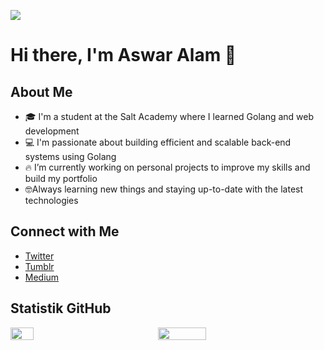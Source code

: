 ![](https://user-images.githubusercontent.com/59575502/127335491-fdba1874-e943-4d3c-ab8c-678ffe22f8b8.png)
# Hi there, I'm Aswar Alam 👋

## About Me
- 🎓 I'm a student at the Salt Academy where I learned Golang and web development
- 💻 I'm passionate about building efficient and scalable back-end systems using Golang
- 🔥 I’m currently working on personal projects to improve my skills and build my portfolio
- 🤓Always learning new things and staying up-to-date with the latest technologies

## Connect with Me
- [Twitter](https://www.linkedin.com/in/aswaralam/)
- [Tumblr](https://aswralm.tumblr.com/)
- [Medium](https://medium.com/@aswaralam)
## Statistik GitHub
<div style="display: flex; flex-direction: row;">
  <img class="img" src="https://github-readme-stats.vercel.app/api?username=aswralm&theme=tokyonight" width="27%" />
  <img class="img" src="https://github-readme-stats.vercel.app/api/top-langs/?username=aswralm&hide_progress=true&theme=tokyonight" width="39%" style="margin-left: 100px;" />
</div>

